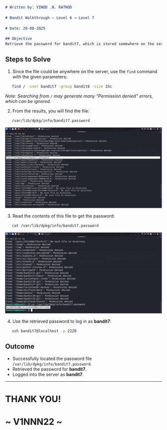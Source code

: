 ```markdown
# Written by: VINOD .N. RATHOD  

# Bandit Walkthrough — Level 6 → Level 7  

# Date: 20-08-2025  

## Objective  
Retrieve the password for bandit7, which is stored somewhere on the server. The file is owned by user "bandit7", belongs to group "bandit6", and has a size of "33 bytes".  
```

## **Steps to Solve**

1. Since the file could be anywhere on the server, use the `find` command with the given parameters:

```bash
   find / -user bandit7 -group bandit6 -size 33c
```

*Note: Searching from `/` may generate many "Permission denied" errors, which can be ignored.*

2. From the results, you will find the file:

```bash
   /var/lib/dpkg/info/bandit7.password
```

![See the file](Assets/level-6.png)

3. Read the contents of this file to get the password:

```bash
   cat /var/lib/dpkg/info/bandit7.password
```

![Running find command, locating bandit7.password, and retrieving the password](Assets/level-6-1.png)

4. Use the retrieved password to log in as **bandit7**:

```bash
   ssh bandit7@localhost -p 2220
```

## **Outcome**

* Successfully located the password file `/var/lib/dpkg/info/bandit7.password`.
* Retrieved the password for **bandit7**.
* Logged into the server as **bandit7**.

---

# THANK YOU!

# \~ **V1NNN22** \~


